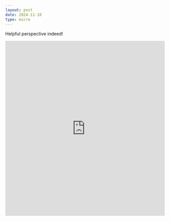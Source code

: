```yaml
---
layout: post
date: 2024-11-10
type: micro
---
```


Helpful perspective indeed!

<iframe src="https://www.linkedin.com/embed/feed/update/urn:li:share:7257100049405329409" height="551" width="504" frameborder="0" allowfullscreen="" title="Embedded post"></iframe>